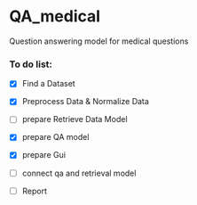 # QA_medical
Question answering model for medical questions

### To do list:
- [x] Find a Dataset
- [x] Preprocess Data & Normalize Data
- [ ] prepare Retrieve Data Model
- [x] prepare QA model
- [x] prepare Gui 
- [ ] connect qa and retrieval model
- [ ] Report

